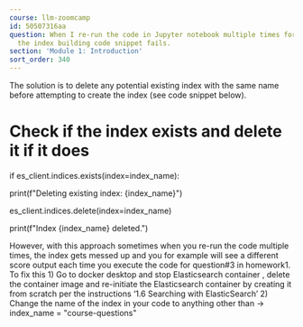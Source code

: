 ```yaml
---
course: llm-zoomcamp
id: 50507316aa
question: When I re-run the code in Jupyter notebook multiple times for homework#1,
  the index building code snippet fails.
section: 'Module 1: Introduction'
sort_order: 340
---
```


The solution is to delete any potential existing  index with the same name before attempting to create the index (see code snippet below).

# Check if the index exists and delete it if it does

if es_client.indices.exists(index=index_name):

print(f"Deleting existing index: {index_name}")

es_client.indices.delete(index=index_name)

print(f"Index {index_name} deleted.")

However, with this approach sometimes when you re-run the code multiple times, the index gets messed up and you for example will see a different score output each time you execute the code for question#3 in homework1. To fix this 1) Go to docker desktop and stop Elasticsearch container , delete the container image and re-initiate the Elasticsearch container by creating it from scratch per the instructions ‘1.6 Searching with ElasticSearch’ 2) Change the name of the index in your code to anything other than -> index_name = "course-questions"

